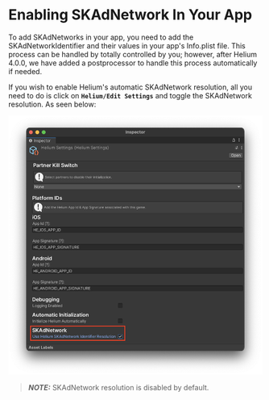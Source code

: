 # Enabling SKAdNetwork In Your App

To add SKAdNetworks in your app, you need to add the SKAdNetworkIdentifier and their values in your app's Info.plist file. This process can be handled by totally controlled by you; however, after Helium 4.0.0, we have added a postprocessor to handle this process automatically if needed. 

If you wish to enable Helium's automatic SKAdNetwork resolution, all you need to do is click on **`Helium/Edit Settings`** and toggle the SKAdNetwork resolution. As seen below: 

![Helium Settings](../images/skadnetwork-toggle.png)

> **_NOTE:_** SKAdNetwork resolution is disabled by default.